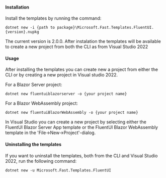 #### Installation
Install the templates by running the command:
```
dotnet new -i {path to package}\Microsoft.Fast.Templates.FluentUI.{version}.nupkg
```
The current version is 2.0.0. After instalation the templates will be available to create a new project from both the CLI as from Visual Studio 2022

#### Usage
After installing the templates you can create new a project from either the CLI or by creating a new project in Visual studio 2022. 

For a Blazor Server project:
```
dotnet new fluentuiblazorserver -o {your project name}
``` 
For a Blazor WebAssembly project:
```
dotnet new fluentuiBlazorWebAssembly -o {your project name}
``` 
In Visual Studio you can create a new project by selecting either the FluentUI Blazor Server App template or the FluentUI Blazor WebAssembly template in the 'File->New->Project'-dialog.

#### Uninstalling the templates
If you want to uninstall the templates, both from the CLI and Visual Studio 2022,  run the following command:
```
dotnet new -u Microsoft.Fast.Templates.FluentUI
```
